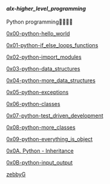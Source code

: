 #### <strong><em>alx-higher_level_programming</em></strong>

Python programming🐍🙂🐍😎

<a href="https://github.com/zebbyG/alx-higher_level_programming/tree/master/0x00-python-hello_world">0x00-python-hello_world</a>

<a href="https://github.com/zebbyG/alx-higher_level_programming/tree/master/0x01-python-if_else_loops_functions">0x01-python-if_else_loops_functions</a>

<a href="https://github.com/zebbyG/alx-higher_level_programming/tree/master/0x02-python-import_modules">0x02-python-import_modules</a>

<a href="https://github.com/zebbyG/alx-higher_level_programming/tree/master/0x03-python-data_structures">0x03-python-data_structures</a>

<a href="https://github.com/zebbyG/alx-higher_level_programming/tree/master/0x04-python-more_data_structures">0x04-python-more_data_structures</a>

<a href="https://github.com/zebbyG/alx-higher_level_programming/tree/master/0x05-python-exceptions">0x05-python-exceptions</a>

<a href="https://github.com/zebbyG/alx-higher_level_programming/tree/master/0x06-python-classes">0x06-python-classes</a>

<a href="https://github.com/zebbyG/alx-higher_level_programming/tree/master/0x07-python-test_driven_development">0x07-python-test_driven_development</a>

<a href="https://github.com/zebbyG/alx-higher_level_programming/tree/master/0x08-python-more_classes">0x08-python-more_classes</a>

<a href="https://github.com/zebbyG/alx-higher_level_programming/tree/master/0x09-python-everything_is_object">0x09-python-everything_is_object</a>

<a href="https://github.com/zebbyG/alx-higher_level_programming/tree/master/0x0A-python-inheritance">0x0A. Python - Inheritance</a>

<a href="https://github.com/zebbyG/alx-higher_level_programming/tree/master/0x0B-python-input_output">0x0B-python-input_output</a>

<a href="https://github.com/zebbyG?tab=repositories">zebbyG</a>
